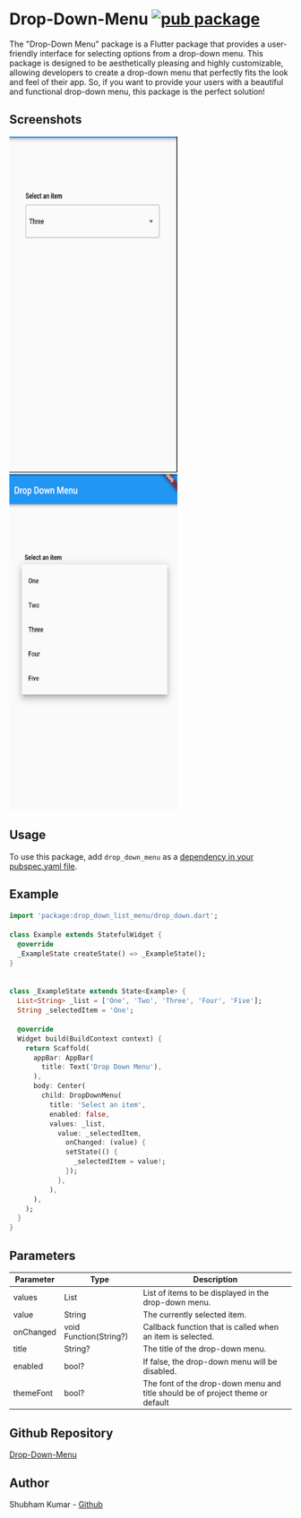 # Drop-Down-Menu [![pub package](https://img.shields.io/pub/v/drop_down_list_menu.svg)](https://pub.dev/packages/drop_down_list_menu)

The "Drop-Down Menu" package is a Flutter package that provides a user-friendly interface for selecting options from a drop-down menu. This package is designed to be aesthetically pleasing and highly customizable, allowing developers to create a drop-down menu that perfectly fits the look and feel of their app. So, if you want to provide your users with a beautiful and functional drop-down menu, this package is the perfect solution!

## Screenshots

<img src="assets/screenshot2.png" width="300" height="600" /> <img src="assets/screenshot3.png" width="300" height="600" />

## Usage

To use this package, add `drop_down_menu` as a [dependency in your pubspec.yaml file](https://flutter.io/platform-plugins/).

## Example

```dart
import 'package:drop_down_list_menu/drop_down.dart';

class Example extends StatefulWidget {
  @override
  _ExampleState createState() => _ExampleState();
}


class _ExampleState extends State<Example> {
  List<String> _list = ['One', 'Two', 'Three', 'Four', 'Five'];
  String _selectedItem = 'One';

  @override
  Widget build(BuildContext context) {
    return Scaffold(
      appBar: AppBar(
        title: Text('Drop Down Menu'),
      ),
      body: Center(
        child: DropDownMenu(
          title: 'Select an item',
          enabled: false,
          values: _list,
            value: _selectedItem,
              onChanged: (value) {
              setState(() {
                _selectedItem = value!;
              });
            },
          ),
      ),
    );
  }
}
```

## Parameters

| Parameter | Type                   | Description                                                                    |
| --------- | ---------------------- | ------------------------------------------------------------------------------ |
| values    | List<String>           | List of items to be displayed in the drop-down menu.                           |
| value     | String                 | The currently selected item.                                                   |
| onChanged | void Function(String?) | Callback function that is called when an item is selected.                     |
| title     | String?                | The title of the drop-down menu.                                               |
| enabled   | bool?                  | If false, the drop-down menu will be disabled.                                 |
| themeFont | bool?                  | The font of the drop-down menu and title should be of project theme or default |

## Github Repository

[Drop-Down-Menu](https://github.com/shubham0809200/Drop-Down-Menu)

## Author

Shubham Kumar - [Github](https://github.com/shubham0809200)
